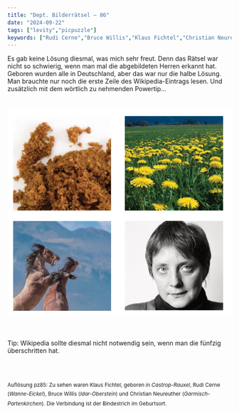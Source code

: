 ```yaml
---
title: "Dept. Bilderrätsel – 86"
date: "2024-09-22"
tags: ["levity","picpuzzle"]
keywords: ["Rudi Cerne","Bruce Willis","Klaus Fichtel","Christian Neureuther","Angela Merkel"]
---
```

Es gab keine Lösung diesmal, was mich sehr freut. Denn das Rätsel war nicht so schwierig, wenn man mal die abgebildeten Herren erkannt hat. Geboren wurden alle in Deutschland, aber das war nur die halbe Lösung. Man brauchte nur noch die erste Zeile des Wikipedia-Eintrags lesen. Und zusätzlich mit dem wörtlich zu nehmenden Powertip... 


<br/>

<img  src="/assets/img/picpuzzle/picpuzzle86.webp" alt="Bilderrätsel86">

<br/>
<br/>
<br/>

Tip: Wikipedia sollte diesmal nicht notwendig sein, wenn man die fünfzig überschritten hat.

<br/>
<br/>

<sup>Auflösung pz85: Zu sehen waren Klaus Fichtel, geboren in <i>Castrop-Rauxel</i>, Rudi Cerne (<i>Wanne-Eickel</i>), Bruce Willis (<i>Idar-Oberstein</i>) und Christian Neureuther (<i>Garmisch-Partenkirchen</i>). Die Verbindung ist der Bindestrich im Geburtsort.
<sup>